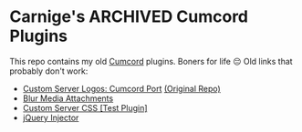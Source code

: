
# Carnige's ARCHIVED Cumcord Plugins

This repo contains my old [Cumcord](https://github.com/Cumcord/Cumcord/) plugins. Boners for life 😔
Old links that probably don't work:

- [Custom Server Logos: Cumcord Port](https://kckarnige.is-a.dev/cumcord-plugins/serverlogos) [(Original Repo)](https://github.com/kckarnige/custom-server-logos)
- [Blur Media Attachments](https://kckarnige.is-a.dev/cumcord-plugins/blur-media)
- [Custom Server CSS [Test Plugin]](https://kckarnige.is-a.dev/cumcord-plugins/servercss-concept)
- [jQuery Injector](https://kckarnige.is-a.dev/cumcord-plugins/jquery-injector)
